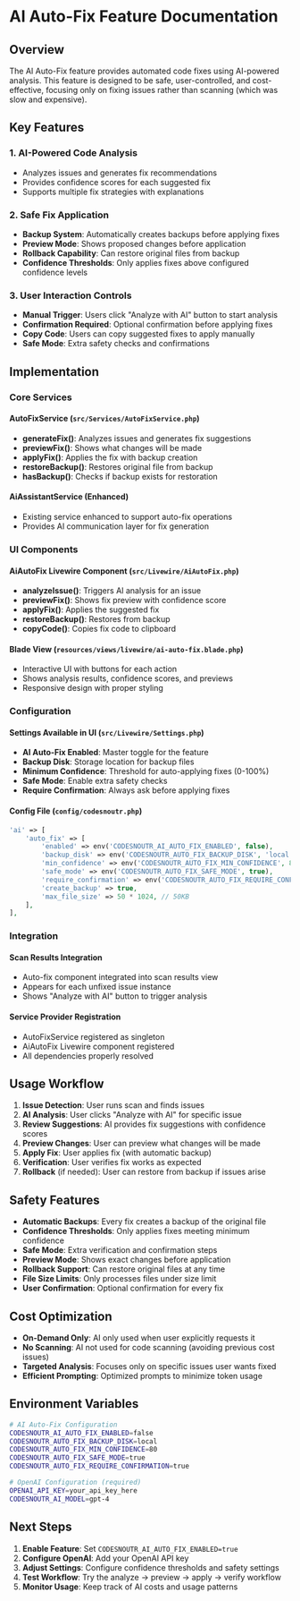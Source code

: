 # AI Auto-Fix Feature Documentation

## Overview

The AI Auto-Fix feature provides automated code fixes using AI-powered analysis. This feature is designed to be safe, user-controlled, and cost-effective, focusing only on fixing issues rather than scanning (which was slow and expensive).

## Key Features

### 1. AI-Powered Code Analysis
- Analyzes issues and generates fix recommendations
- Provides confidence scores for each suggested fix
- Supports multiple fix strategies with explanations

### 2. Safe Fix Application
- **Backup System**: Automatically creates backups before applying fixes
- **Preview Mode**: Shows proposed changes before application
- **Rollback Capability**: Can restore original files from backup
- **Confidence Thresholds**: Only applies fixes above configured confidence levels

### 3. User Interaction Controls
- **Manual Trigger**: Users click "Analyze with AI" button to start analysis
- **Confirmation Required**: Optional confirmation before applying fixes
- **Copy Code**: Users can copy suggested fixes to apply manually
- **Safe Mode**: Extra safety checks and confirmations

## Implementation

### Core Services

#### AutoFixService (`src/Services/AutoFixService.php`)
- **generateFix()**: Analyzes issues and generates fix suggestions
- **previewFix()**: Shows what changes will be made
- **applyFix()**: Applies the fix with backup creation
- **restoreBackup()**: Restores original file from backup
- **hasBackup()**: Checks if backup exists for restoration

#### AiAssistantService (Enhanced)
- Existing service enhanced to support auto-fix operations
- Provides AI communication layer for fix generation

### UI Components

#### AiAutoFix Livewire Component (`src/Livewire/AiAutoFix.php`)
- **analyzeIssue()**: Triggers AI analysis for an issue
- **previewFix()**: Shows fix preview with confidence score
- **applyFix()**: Applies the suggested fix
- **restoreBackup()**: Restores from backup
- **copyCode()**: Copies fix code to clipboard

#### Blade View (`resources/views/livewire/ai-auto-fix.blade.php`)
- Interactive UI with buttons for each action
- Shows analysis results, confidence scores, and previews
- Responsive design with proper styling

### Configuration

#### Settings Available in UI (`src/Livewire/Settings.php`)
- **AI Auto-Fix Enabled**: Master toggle for the feature
- **Backup Disk**: Storage location for backup files
- **Minimum Confidence**: Threshold for auto-applying fixes (0-100%)
- **Safe Mode**: Enable extra safety checks
- **Require Confirmation**: Always ask before applying fixes

#### Config File (`config/codesnoutr.php`)
```php
'ai' => [
    'auto_fix' => [
        'enabled' => env('CODESNOUTR_AI_AUTO_FIX_ENABLED', false),
        'backup_disk' => env('CODESNOUTR_AUTO_FIX_BACKUP_DISK', 'local'),
        'min_confidence' => env('CODESNOUTR_AUTO_FIX_MIN_CONFIDENCE', 80),
        'safe_mode' => env('CODESNOUTR_AUTO_FIX_SAFE_MODE', true),
        'require_confirmation' => env('CODESNOUTR_AUTO_FIX_REQUIRE_CONFIRMATION', true),
        'create_backup' => true,
        'max_file_size' => 50 * 1024, // 50KB
    ],
],
```

### Integration

#### Scan Results Integration
- Auto-fix component integrated into scan results view
- Appears for each unfixed issue instance
- Shows "Analyze with AI" button to trigger analysis

#### Service Provider Registration
- AutoFixService registered as singleton
- AiAutoFix Livewire component registered
- All dependencies properly resolved

## Usage Workflow

1. **Issue Detection**: User runs scan and finds issues
2. **AI Analysis**: User clicks "Analyze with AI" for specific issue
3. **Review Suggestions**: AI provides fix suggestions with confidence scores
4. **Preview Changes**: User can preview what changes will be made
5. **Apply Fix**: User applies fix (with automatic backup)
6. **Verification**: User verifies fix works as expected
7. **Rollback** (if needed): User can restore from backup if issues arise

## Safety Features

- **Automatic Backups**: Every fix creates a backup of the original file
- **Confidence Thresholds**: Only applies fixes meeting minimum confidence
- **Safe Mode**: Extra verification and confirmation steps
- **Preview Mode**: Shows exact changes before application
- **Rollback Support**: Can restore original files at any time
- **File Size Limits**: Only processes files under size limit
- **User Confirmation**: Optional confirmation for every fix

## Cost Optimization

- **On-Demand Only**: AI only used when user explicitly requests it
- **No Scanning**: AI not used for code scanning (avoiding previous cost issues)
- **Targeted Analysis**: Focuses only on specific issues user wants fixed
- **Efficient Prompting**: Optimized prompts to minimize token usage

## Environment Variables

```bash
# AI Auto-Fix Configuration
CODESNOUTR_AI_AUTO_FIX_ENABLED=false
CODESNOUTR_AUTO_FIX_BACKUP_DISK=local
CODESNOUTR_AUTO_FIX_MIN_CONFIDENCE=80
CODESNOUTR_AUTO_FIX_SAFE_MODE=true
CODESNOUTR_AUTO_FIX_REQUIRE_CONFIRMATION=true

# OpenAI Configuration (required)
OPENAI_API_KEY=your_api_key_here
CODESNOUTR_AI_MODEL=gpt-4
```

## Next Steps

1. **Enable Feature**: Set `CODESNOUTR_AI_AUTO_FIX_ENABLED=true`
2. **Configure OpenAI**: Add your OpenAI API key
3. **Adjust Settings**: Configure confidence thresholds and safety settings
4. **Test Workflow**: Try the analyze → preview → apply → verify workflow
5. **Monitor Usage**: Keep track of AI costs and usage patterns
